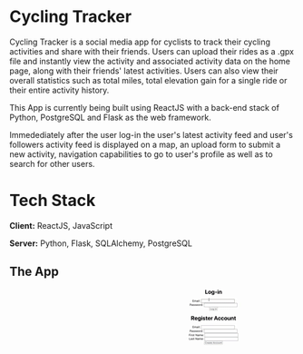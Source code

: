 # Cycling Tracker

Cycling Tracker is a social media app for cyclists to track their cycling
activities and share with their friends.
Users can upload their rides as a .gpx file and instantly view the
activity and associated activity data on the home page, along with their friends' latest activities.
Users can also view their overall statistics such as total miles, total elevation gain for a single ride
or their entire activity history.

This App is currently being built using ReactJS with a back-end stack of Python, PostgreSQL
and Flask as the web framework.

Immedediately after the user log-in the user's latest activity feed and user's followers activity
feed is displayed on a map, an upload form to submit a new activity, navigation capabilities to go to user's profile
as well as to search for other users.

# Tech Stack

**Client:** ReactJS, JavaScript

**Server:** Python, Flask, SQLAlchemy, PostgreSQL

## The App

![](/ReadME/appGIF.gif)
